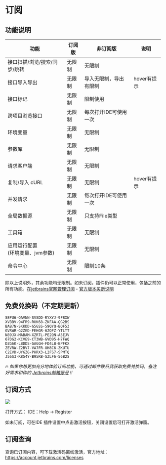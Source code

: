 # 订阅

## 功能说明

| 功能                      | 订阅版 | 非订阅版         | 说明       |
|-------------------------|-----|--------------|----------|
| 接口扫描/浏览/搜索/同步/跳转        | 无限制 | 无限制          |          |
| 接口导入导出                  | 无限制 | 导入无限制，导出有限制  | hover有提示 |
| 接口标记                    | 无限制 | 限制使用         |          |
| 跨项目浏览接口                 | 无限制 | 每次打开IDE可使用一次 |          |
| 环境变量                    | 无限制 | 无限制          |          |
| 参数库                     | 无限制 | 无限制          |          |
| 请求客户端                   | 无限制 | 无限制          |          |
| 复制/导入 cURL              | 无限制 | 无限制          | hover有提示 |
| 并发请求                    | 无限制 | 每次打开IDE可使用一次 |          |
| 全局数据源                   | 无限制 | 只支持File类型    |          |
| 工具箱                     | 无限制 | 无限制          |          |
| 应用运行配置<br/>(环境变量、jvm参数) | 无限制 | 无限制          |          |
| 命令中心                    | 无限制 | 限制10条        |          |

除以上说明外，其余功能均无限制。如未订阅，插件仍可以正常使用，包括之前的所有功能。[在jetbrains官网管理订阅](https://account.jetbrains.com/licenses) - [官方版本买断说明](https://sales.jetbrains.com/hc/en-gb/articles/207240845-What-is-a-perpetual-fallback-license)

## 免费兑换码（不定期更新）

```
SEPU6-QAVNN-SVSDD-RYXYJ-9F8XW
XVBBV-94FR9-RUK68-ZKFAA-QG2BS
BAB7N-SKKDD-G5GSS-59QYQ-BQF53
GVRWR-G2ZED-FEHGR-6ZQFZ-YTLTT
N89JX-MABAM-XZRTL-PE2QN-A5EJV
67DG2-KCVE9-CT3WB-GVD95-H7FWQ
DZG6K-LBDDS-GAGGH-FD4LB-BPFKX
ZEVRW-Z2BV7-VA7FR-UH8C6-ZKUTU
C2EVD-UYGZG-PHRX3-L2FS7-SPMTQ
J56S3-R854Y-B95KB-SZLF6-56B2S
```

:fire: 
_如果你想更加充分地体验订阅功能，可通过邮件联系我获取免费兑换码，备注好需求和你的 [Jetbrains邮箱账号](https://account.jetbrains.com/profile-details) !!_

## 订阅方式

![](images/224750015247999.png)

打开方式：
IDE：Help -> Register

如未订阅，可在IDE 插件设置中点击激活按钮，关闭设置后可打开激活弹窗。

## 订阅查询

查询已订阅内容，可下载激活码离线激活，官方地址：https://account.jetbrains.com/licenses